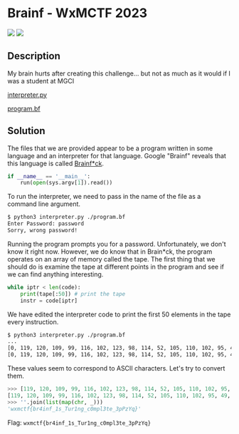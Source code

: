 # Brainf - WxMCTF 2023
![](https://img.shields.io/badge/category-rev-blue) ![](https://img.shields.io/badge/author-BattleMage0231-orange)

## Description
My brain hurts after creating this challenge... but not as much as it would if I was a student at MGCI

[interpreter.py](dist/interpreter.py)

[program.bf](dist/program.bf)

## Solution

The files that we are provided appear to be a program written in some language and an interpreter for that language. Google "Brainf" reveals that this language is called [Brainf*ck](https://en.wikipedia.org/wiki/Brainfuck).

```python
if __name__ == '__main__':
    run(open(sys.argv[1]).read())
```

To run the interpreter, we need to pass in the name of the file as a command line argument.

```bash
$ python3 interpreter.py ./program.bf
Enter Password: password
Sorry, wrong password!
```

Running the program prompts you for a password. Unfortunately, we don't know it right now. However, we do know that in Brain*ck, the program operates on an array of memory called the tape. The first thing that we should do is examine the tape at different points in the program and see if we can find anything interesting.

```python
while iptr < len(code):
    print(tape[:50]) # print the tape
    instr = code[iptr]
```

We have edited the interpreter code to print the first 50 elements in the tape every instruction.

```bash
$ python3 interpreter.py ./program.bf
...
[0, 119, 120, 109, 99, 116, 102, 123, 98, 114, 52, 105, 110, 102, 95, 49, 115, 95, 84, 117, 114, 49, 110, 103, 95, 99, 48, 109, 112, 108, 51, 116, 101, 95, 51, 112, 80, 122, 89, 113, 125, 1, 1, 0, 1, 0, 0, 0, 0, 0]
[0, 119, 120, 109, 99, 116, 102, 123, 98, 114, 52, 105, 110, 102, 95, 49, 115, 95, 84, 117, 114, 49, 110, 103, 95, 99, 48, 109, 112, 108, 51, 116, 101, 95, 51, 112, 80, 122, 89, 113, 125, 1, 1, 0, 1, 0, 0, 0, 0, 0]
```

These values seem to correspond to ASCII characters. Let's try to convert them.

```python
>>> [119, 120, 109, 99, 116, 102, 123, 98, 114, 52, 105, 110, 102, 95, 49, 115, 95, 84, 117, 114, 49, 110, 103, 95, 99, 48, 109, 112, 108, 51, 116, 101, 95, 51, 112, 80, 122, 89, 113, 125]
[119, 120, 109, 99, 116, 102, 123, 98, 114, 52, 105, 110, 102, 95, 49, 115, 95, 84, 117, 114, 49, 110, 103, 95, 99, 48, 109, 112, 108, 51, 116, 101, 95, 51, 112, 80, 122, 89, 113, 125]
>>> ''.join(list(map(chr, _)))
'wxmctf{br4inf_1s_Tur1ng_c0mpl3te_3pPzYq}'
```

Flag: `wxmctf{br4inf_1s_Tur1ng_c0mpl3te_3pPzYq}`
